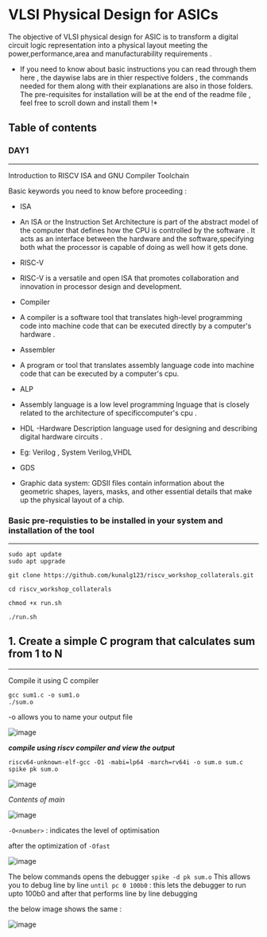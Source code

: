 
# VLSI Physical Design for ASICs 

The objective of VLSI physical design for ASIC is to transform a digital circuit logic representation into a physical layout meeting the power,performance,area and manufacturability requirements .


* If you need to know about basic instructions you can read through them here , the daywise labs are in thier respective folders , the commands needed for them along with their explanations are also in those folders. The pre-requisites for installation will be at the end of the readme file , feel free to scroll down and install them !*


## Table of contents 

### DAY1
****
Introduction to RISCV ISA and GNU Compiler Toolchain


Basic keywords you need to know before proceeding :

* ISA
 - An ISA or the Instruction Set Architecture is part of the abstract model of the computer that defines how the CPU is controlled by the software . It acts as an interface between the hardware and the software,specifying both what the processor is capable of doing as well how it gets done.
 
 
* RISC-V
 - RISC-V is a versatile and open ISA that promotes collaboration and innovation in processor design and development.
  

* Compiler
 - A compiler is a software tool  that translates high-level programming code into machine code that can be executed directly by a computer's hardware .
 
 
* Assembler
 - A program or tool that translates assembly language code into machine code that can be executed by a computer's cpu.
 
* ALP
 - Assembly language is a low level programming lnguage that is closely related to the architecture of specificcomputer's cpu .
 
 
* HDL
 -Hardware Description language used for designing and describing digital hardware circuits . 
 - Eg: Verilog , System Verilog,VHDL
 
 
* GDS
 - Graphic data system: GDSII files contain information about the geometric shapes, layers, masks, and other essential details that make up the physical layout of a chip.
 
 
 
 
 
### Basic pre-requisties to be installed in your system and installation of the tool 
*****

```
sudo apt update 
sudo apt upgrade 

git clone https://github.com/kunalg123/riscv_workshop_collaterals.git

cd riscv_workshop_collaterals

chmod +x run.sh
 
./run.sh
```

## 1. Create a simple C program that calculates sum from 1 to N
****


Compile it using C compiler 
 ```
 gcc sum1.c -o sum1.o
 ./sum.o
 ```
-o allows you to name your output file

![image](https://github.com/DineshVenkatG/ASIC_Physical_Design/assets/99543009/4a0f0407-68c2-467c-8b85-fcde75a21101)

_____compile using riscv compiler and view the output_____
```
riscv64-unknown-elf-gcc -O1 -mabi=lp64 -march=rv64i -o sum.o sum.c
spike pk sum.o
```
![image](https://github.com/DineshVenkatG/ASIC_Physical_Design/assets/99543009/697552a7-4f2c-48c4-a2ac-c636afe53dce)

*Contents of main*

![image](https://github.com/DineshVenkatG/ASIC_Physical_Design/assets/99543009/1c663ae0-ad06-4a87-b12b-8c9cb6ff6349)

```-O<number>```  :  indicates the level of optimisation 

after the optimization of  ```-Ofast```

![image](https://github.com/DineshVenkatG/ASIC_Physical_Design/assets/99543009/aa778c08-6b4c-4fca-8a98-c13a8627522e)

The below commands opens the debugger 
``` spike -d pk sum.o ```
This allows you to debug line by line 
``` until pc 0 100b0 ``` : this lets the debugger to run upto 100b0 and after that performs line by line debugging 

the below image shows the same :

![image](https://github.com/DineshVenkatG/ASIC_Physical_Design/assets/99543009/cee87279-e3bf-4236-9853-32fbaaf5b22e)





